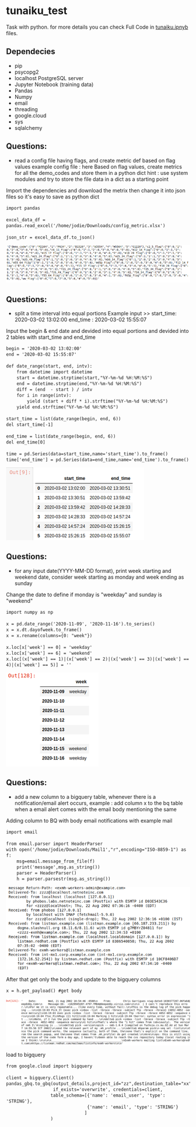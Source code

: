 # tunaiku_test

Task with python. for more details you can check Full Code in [tunaiku.ipnyb](https://github.com/jodiesamuel/tunaiku_test/blob/main/README.md) files.

## Dependecies

- pip
- psycopg2
- localhost PostgreSQL server
- Jupyter Notebook (training data)
- Pandas
- Numpy
- email
- threading
- google.cloud
- sys
- sqlalchemy

## Questions:

- read a config file having flags, and create metric def based on flag values
example config file : here
Based on flag values, create metrics for all the demo_codes and store them in a python dict
hint : use system modules and try to store the file data in a dict as a starting point

Import the dependencies and download the metrix then change it into json files so it's easy to save as python dict

```
import pandas

excel_data_df = pandas.read_excel('/home/jodie/Downloads/config_metric.xlsx')

json_str = excel_data_df.to_json()
```
![alt text](https://github.com/jodiesamuel/tunaiku_test/blob/main/pictures/Screenshot%20from%202020-11-17%2015-53-01.png)

## Questions:

- split a time interval into equal portions
Example input >> start_time:  2020-03-02 13:02:00 end_time : 2020-03-02 15:55:07

Input the begin & end date and devided into equal portions and devided into 2 tables with start_time and end_time
```
begin = '2020-03-02 13:02:00'
end = '2020-03-02 15:55:07'

def date_range(start, end, intv):
    from datetime import datetime
    start = datetime.strptime(start,"%Y-%m-%d %H:%M:%S")
    end = datetime.strptime(end,"%Y-%m-%d %H:%M:%S")
    diff = (end  - start ) / intv
    for i in range(intv):
        yield (start + diff * i).strftime("%Y-%m-%d %H:%M:%S")
    yield end.strftime("%Y-%m-%d %H:%M:%S")
    
start_time = list(date_range(begin, end, 6))
del start_time[-1]

end_time = list(date_range(begin, end, 6))
del end_time[0]

time = pd.Series(data=start_time,name='start_time').to_frame()
time['end_time'] = pd.Series(data=end_time,name='end_time').to_frame()
```
![alt text](https://github.com/jodiesamuel/tunaiku_test/blob/main/pictures/Screenshot%20from%202020-11-17%2015-56-00.png)

## Questions:

- for any input date(YYYY-MM-DD format), print week starting and weekend date, consider week starting as monday and week ending as sunday

Change the date to define if monday is "weekday" and sunday is "weekend"
```
import numpy as np

x = pd.date_range('2020-11-09', '2020-11-16').to_series()
x = x.dt.dayofweek.to_frame()
x = x.rename(columns={0: "week"})

x.loc[x['week'] == 0] = 'weekday'
x.loc[x['week'] == 6] = 'weekend'
x.loc[(x['week'] == 1)|(x['week'] == 2)|(x['week'] == 3)|(x['week'] == 4)|(x['week'] == 5)] = ''
```

![alt text](https://github.com/jodiesamuel/tunaiku_test/blob/main/pictures/Screenshot%20from%202020-11-17%2016-02-37.png)

## Questions:

- add a new column to a bigquery table, whenever there is a notification/email alert occurs, example : add column x to the bq table when a email alert comes with the email body mentioning the same

Adding column to BQ with body email notifications with example mail
```
import email

from email.parser import HeaderParser
with open('/home/jodie/Downloads/Mail1',"r",encoding="ISO-8859-1") as f:
    msg=email.message_from_file(f)
    print('message',msg.as_string())
    parser = HeaderParser()
    h = parser.parsestr(msg.as_string())
```
![alt text](https://github.com/jodiesamuel/tunaiku_test/blob/main/pictures/Screenshot%20from%202020-11-17%2016-05-25.png)

After that get only the body and update to the bigquery columns
```
x = h.get_payload() #get body
```
![alt text](https://github.com/jodiesamuel/tunaiku_test/blob/main/pictures/Screenshot%20from%202020-11-17%2016-08-12.png)

load to bigquery
```
from google.cloud import bigquery

client = bigquery.Client()
pandas_gbq.to_gbq(output_details,project_id="zz",destination_table="xx",  
                  if_exists='overwrite', credentials=client,
                 table_schema=[{'name': 'email_user', 'type': 'STRING'},
                               {'name': 'email', 'type': 'STRING'}
                              ]
                 )
```
